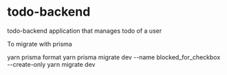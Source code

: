 # todo-backend
todo-backend application that manages todo of a user



To migrate with prisma

yarn prisma format
yarn prisma migrate dev --name blocked_for_checkbox --create-only
yarn migrate dev